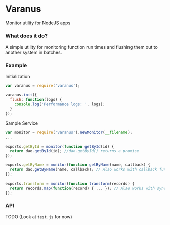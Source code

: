 # Varanus
Monitor utility for NodeJS apps

### What does it do?
A simple utility for monitoring function run times and flushing them out to another system in batches.

### Example

Initialization
```js
var varanus = require('varanus');

varanus.init({
  flush: function(logs) {
    console.log('Performance logs: ', logs);
  }
});
```

Sample Service
```js
var monitor = require('varanus').newMonitor(__filename);
...

exports.getById = monitor(function getById(id) {
  return dao.getById(id); //dao.getById() returns a promise
});

exports.getByName = monitor(function getByName(name, callback) {
  return dao.getByName(name, callback); // Also works with callback functions
});

exports.transform = monitor(function transform(records) {
  return records.map(function(record) { ... }); // Also works with synchronous functions
});
```

### API
TODO (Look at `test.js` for now)


